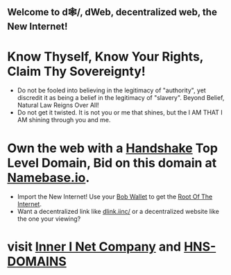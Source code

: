 ## Welcome to d🕸/, dWeb, decentralized web, the New Internet!

# Know Thyself, Know Your Rights, Claim Thy Sovereignty!
- Do not be fooled into believing in the legitimacy of "authority", yet discredit it as being a belief in the legitimacy of "slavery". Beyond Belief, Natural Law Reigns Over All!
- Do not get it twisted. It is not you or me that shines, but the I AM THAT I AM shining through you and me.
# Own the web with a [Handshake](https://handshake.org/) Top Level Domain, Bid on this domain at [Namebase.io](https://namebase.io/domains/xn--d-rn3s). 
- Import the New Internet! Use your [Bob Wallet](https://bobwallet.io/) to get the [Root Of The Internet](http://rootoftheinternet.hns.to/).
- Want a decentralized link like [dlink.iinc/](http://dlink.iinc.hns.to/) or a decentralized website like the one your viewing? 
# visit [Inner I Net Company](http://shapereality.innerinetcompany.hns.to/) and [HNS-DOMAINS](http://home.hns-domains.hns.to/)
